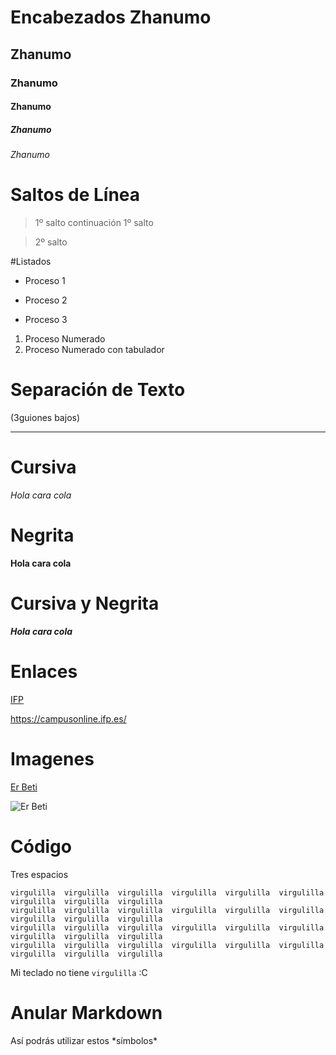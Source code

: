 # Encabezados Zhanumo
## Zhanumo
### Zhanumo
#### Zhanumo
##### Zhanumo
###### Zhanumo

# Saltos de Línea
> 1º salto
> continuación 1º salto

>2º salto

#Listados
- Proceso 1
* Proceso 2
+ Proceso 3
1. Proceso Numerado
  2. Proceso Numerado con tabulador


# Separación de Texto
(3guiones bajos)
___


# Cursiva
*Hola cara cola*

# Negrita
**Hola cara cola**

# Cursiva y Negrita
***Hola cara cola***


# Enlaces
[IFP](https://campusonline.ifp.es/)

<https://campusonline.ifp.es/>


# Imagenes
[Er Beti](https://pbs.twimg.com/media/EaPPTBkX0AER7ip.jpg)

![Er Beti](https://pbs.twimg.com/media/EaPPTBkX0AER7ip.jpg)


# Código
   Tres espacios
   
 ~~~
virgulilla  virgulilla  virgulilla  virgulilla  virgulilla  virgulilla  virgulilla  virgulilla  virgulilla 
virgulilla  virgulilla  virgulilla  virgulilla  virgulilla  virgulilla  virgulilla  virgulilla  virgulilla 
virgulilla  virgulilla  virgulilla  virgulilla  virgulilla  virgulilla  virgulilla  virgulilla  virgulilla 
virgulilla  virgulilla  virgulilla  virgulilla  virgulilla  virgulilla  virgulilla  virgulilla  virgulilla 
~~~

Mi teclado no tiene `virgulilla` :C


# Anular Markdown

Así podrás utilizar estos \*símbolos*
